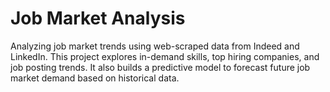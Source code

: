 # Job Market Analysis
Analyzing job market trends using web-scraped data from Indeed and LinkedIn. This project explores in-demand skills, top hiring companies, and job posting trends. It also builds a predictive model to forecast future job market demand based on historical data.
